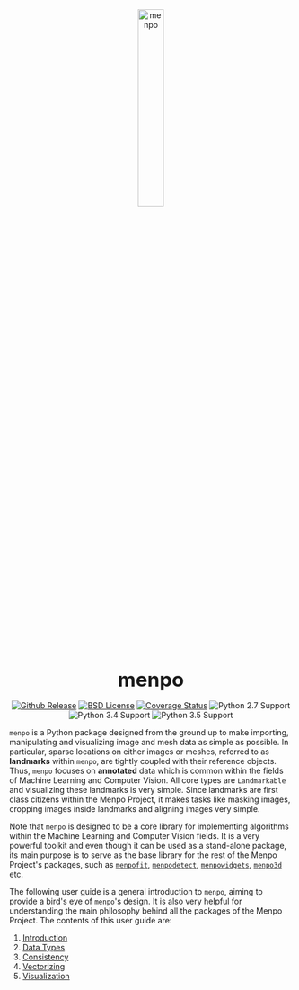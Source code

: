 <center>
  <img src="../../logo/menpo_white_medium.png" alt="menpo" width="30%"><br/>
  <strong style="font-size: 250%">menpo</strong>
  </br>
  </br>
  <a href="http://github.com/menpo/menpo"><img src="http://img.shields.io/github/release/menpo/menpo.svg" alt="Github Release"/></a>
  <a href="https://github.com/menpo/menpo/blob/master/LICENSE.txt"><img src="http://img.shields.io/badge/License-BSD-green.svg" alt="BSD License"/></a>
  <a href="https://coveralls.io/r/menpo/menpo"><img src="http://img.shields.io/coveralls/menpo/menpo.svg?style=flat" alt="Coverage Status"/></a>
  <img src="https://img.shields.io/badge/Python-2.7-green.svg" alt="Python 2.7 Support"/>
  <img src="https://img.shields.io/badge/Python-3.4-green.svg" alt="Python 3.4 Support"/>
  <img src="https://img.shields.io/badge/Python-3.5-green.svg" alt="Python 3.5 Support"/>
  </br>
</center>

`menpo` is a Python package designed from the ground up to make importing, manipulating and visualizing image and mesh data as simple as possible.
In particular, sparse locations on either images or meshes, referred to as **landmarks** within `menpo`, are tightly coupled with their reference objects.
Thus, `menpo` focuses on **annotated** data which is common within the fields of Machine Learning and Computer Vision.
All core types are `Landmarkable` and visualizing these landmarks is very simple. Since landmarks are first class
citizens within the Menpo Project, it makes tasks like masking images, cropping images
inside landmarks and aligning images very simple.

Note that `menpo` is designed to be a core library for implementing algorithms within the Machine Learning and Computer Vision fields.
It is a very powerful toolkit and even though it can be used as a stand-alone package,
its main purpose is to serve as the base library for the rest of the Menpo Project's packages,
such as [`menpofit`](../menpofit/index.md), [`menpodetect`](../menpodetect/index.md),
[`menpowidgets`](../menpowidgets/index.md), [`menpo3d`](../menpo3d/index.md) etc.

The following user guide is a general introduction to `menpo`, aiming to provide a bird's eye of `menpo`'s design.
It is also very helpful for understanding the main philosophy behind all the packages of the Menpo Project.
The contents of this user guide are:
1. [Introduction](introduction.md)
2. [Data Types](datatypes.md)
3. [Consistency](consistency.md)
4. [Vectorizing](vectorizing.md)
5. [Visualization](visualization.md)
